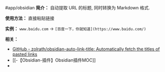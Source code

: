 #app/obsidian 
**简介：**
自动提取 URL 的标题, 同时转换为 Markdown 格式.

**使用方法：**
直接粘贴链接

**实例：**
`www.baidu.com` → `[百度一下，你就知道](https://www.baidu.com/)`

**相关：**
* [GitHub - zolrath/obsidian-auto-link-title: Automatically fetch the titles of pasted links](https://github.com/zolrath/obsidian-auto-link-title)
* [[-【Obsidian-插件】Obsidian插件MOC]]
* 